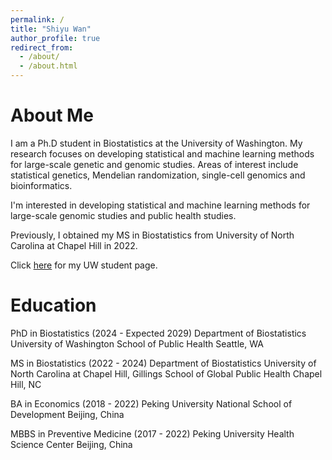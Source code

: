 ```yaml
---
permalink: /
title: "Shiyu Wan"
author_profile: true
redirect_from: 
  - /about/
  - /about.html
---
```


About Me
======

I am a Ph.D student in Biostatistics at the University of Washington. My research focuses on developing statistical and machine learning methods for large-scale genetic and genomic studies. Areas of interest include statistical genetics, Mendelian randomization, single-cell genomics and bioinformatics.

I'm interested in developing statistical and machine learning methods for large-scale genomic studies and public health studies.

Previously, I obtained my MS in Biostatistics from University of North Carolina at Chapel Hill in 2022.

Click [here](https://www.biostat.washington.edu/people/shiyu-wan) for my UW student page.

Education
======

PhD in Biostatistics (2024 - Expected 2029)
Department of Biostatistics
University of Washington School of Public Health
Seattle, WA

MS in Biostatistics (2022 - 2024)
Department of Biostatistics
University of North Carolina at Chapel Hill, Gillings School of Global Public Health
Chapel Hill, NC

BA in Economics (2018 - 2022)
Peking University National School of Development
Beijing, China

MBBS in Preventive Medicine (2017 - 2022)
Peking University Health Science Center
Beijing, China


